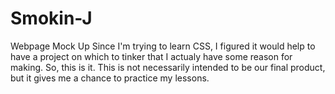 # Smokin-J
Webpage Mock Up
Since I'm trying to learn CSS, I figured it would help to have a project on which to tinker that I actualy have some reason for making. So, this is it. This is not necessarily intended to be our final product, but it gives me a chance to practice my lessons.
